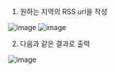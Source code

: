 1. 원하는 지역의 RSS url을 작성
   
![image](https://github.com/Mokhwa96/Weather_Code/assets/149074033/f96153e4-ce2d-4d74-811b-044fe7150ab7)
![image](https://github.com/Mokhwa96/Weather_Code/assets/149074033/fc9eddaa-9381-491d-8d1a-3f6bf66090c0)

2. 다음과 같은 결과로 출력
   
![image](https://github.com/Mokhwa96/Weather_Code/assets/149074033/6ee41df3-dbcc-4acb-b5fc-b359c930d688)

